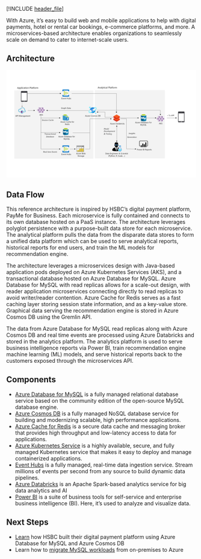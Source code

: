 


[!INCLUDE [header_file](../../../includes/sol-idea-header.md)]

With Azure, it’s easy to build web and mobile applications to help with digital payments, hotel or rental car bookings, e-commerce platforms, and more. A microservices-based architecture enables organizations to seamlessly scale on demand to cater to internet-scale users.

## Architecture

![Architecture diagram](../media/webapps.png)

## Data Flow

This reference architecture is inspired by HSBC’s digital payment platform, PayMe for Business. Each microservice is fully contained and connects to its own database hosted on a PaaS instance. The architecture leverages polyglot persistence with a purpose-built data store for each microservice. The analytical platform pulls the data from the disparate data stores to form a unified data platform which can be used to serve analytical reports, historical reports for end users, and train the ML models for recommendation engine.

The architecture leverages a microservices design with Java-based application pods deployed on Azure Kubernetes Services (AKS), and a transactional database hosted on Azure Database for MySQL. Azure Database for MySQL with read replicas allows for a scale-out design, with reader application microservices connecting directly to read replicas to avoid writer/reader contention. Azure Cache for Redis serves as a fast caching layer storing session state information, and as a key-value store. Graphical data serving the recommendation engine is stored in Azure Cosmos DB using the Gremlin API.  

The data from Azure Database for MySQL read replicas along with Azure Cosmos DB and real time events are processed using Azure Databricks and stored in the analytics platform. The analytics platform is used to serve business intelligence reports via Power BI, train recommendation engine machine learning (ML) models, and serve historical reports back to the customers exposed through the microservices API.

## Components

- [Azure Database for MySQL](/azure/mysql/overview) is a fully managed relational database service based on the community edition of the open-source MySQL database engine.
- [Azure Cosmos DB](/azure/cosmos-db/) is a fully managed NoSQL database service for building and modernizing scalable, high performance applications.
- [Azure Cache for Redis](/azure/azure-cache-for-redis/) is a secure data cache and messaging broker that provides high throughput and low-latency access to data for applications.
- [Azure Kubernetes Service](/azure/aks/) is a highly available, secure, and fully managed Kubernetes service that makes it easy to deploy and manage containerized applications.
- [Event Hubs](/azure/event-hubs/) is a fully managed, real-time data ingestion service. Stream millions of events per second from any source to build dynamic data pipelines.
- [Azure Databricks](/azure/azure-databricks/) is an Apache Spark-based analytics service for big data analytics and AI
- [Power BI](/power-bi/fundamentals/power-bi-overview) is a suite of business tools for self-service and enterprise business intelligence (BI). Here, it’s used to analyze and visualize data.

## Next Steps

- [Learn](https://www.youtube.com/watch?v=KEYqG0IcUy8&feature=youtu.be) how HSBC built their digital payment platform using Azure Database for MySQL and Azure Cosmos DB
- Learn how to [migrate MySQL workloads](/learn/paths/migrate-open-source-workloads/) from on-premises to Azure